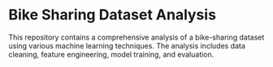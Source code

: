 # Bike Sharing Dataset Analysis

This repository contains a comprehensive analysis of a bike-sharing dataset using various machine learning techniques. The analysis includes data cleaning, feature engineering, model training, and evaluation.

